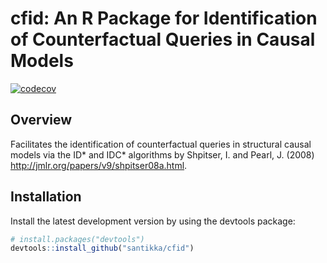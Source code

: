 # cfid: An R Package for Identification of Counterfactual Queries in Causal Models

<!-- Badges -->
[![codecov](https://codecov.io/gh/santikka/cfid/branch/main/graph/badge.svg?token=13KFY7ULZ4)](https://codecov.io/gh/santikka/cfid)
  
## Overview

Facilitates the identification of counterfactual queries in structural causal 
models via the ID* and IDC* algorithms by Shpitser, I. and Pearl, J. (2008) 
<http://jmlr.org/papers/v9/shpitser08a.html>.

## Installation
Install the latest development version by using the devtools package:
```R
# install.packages("devtools")
devtools::install_github("santikka/cfid")
```
